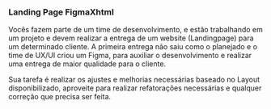 ### Landing Page FigmaXhtml

Vocês fazem parte de um time de desenvolvimento, e estão trabalhando em um projeto e devem realizar a entrega de um website (Landingpage) para um determinado cliente. A primeira entrega não saiu como o planejado e o time de UX/UI criou um Figma, para auxiliar o desenvolvimento e realizar uma entrega de maior qualidade para o cliente.

Sua tarefa é realizar os ajustes e melhorias necessárias baseado no Layout disponibilizado, aproveite para realizar refatorações necessárias e qualquer correção que precisa ser feita.
